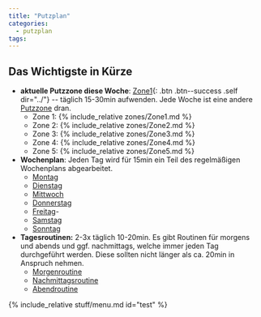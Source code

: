 ```yaml
---
title: "Putzplan"
categories:
  - putzplan
tags:
---
```


<!--more-->
## Das Wichtigste in Kürze
* **aktuelle Putzzone diese Woche**: [Zone<span class="ppzone">1</span>](){: .btn .btn--success .self dir="../"} -- täglich 15-30min aufwenden. Jede Woche ist eine andere [Putzzone](../Putzzonen) dran.
  * Zone 1: {%  include_relative zones/Zone1.md %}
  * Zone 2: {%  include_relative zones/Zone2.md %}
  * Zone 3: {%  include_relative zones/Zone3.md %}
  * Zone 4: {%  include_relative zones/Zone4.md %}
  * Zone 5: {%  include_relative zones/Zone5.md %}
* **Wochenplan**: Jeden Tag wird für 15min ein Teil des regelmäßigen Wochenplans abgearbeitet.
	* [Montag](../Montag)
	* [Dienstag](../Dienstag)
	* [Mittwoch](../Mittwoch)
	* [Donnerstag](../Donnerstag)
	* [Freitag](../Freitag)- 
	* [Samstag](../Samstag)
	* [Sonntag](../Sonntag)
*   **Tagesroutinen:** 2-3x täglich 10-20min. Es gibt Routinen für morgens und abends und ggf. nachmittags, welche immer jeden Tag durchgeführt werden. Diese sollten nicht länger als ca. 20min in Anspruch nehmen.
    -   [Morgenroutine](../Morgenroutine)
    -   [Nachmittagsroutine](../Nachmittagsroutine)
    -   [Abendroutine](../Abendroutine)

<!--more-->
{%  include_relative stuff/menu.md id="test" %}



<!--stackedit_data:
eyJoaXN0b3J5IjpbLTEwOTU4NjU5OTMsLTkwMzM1NDQ1Niw4ND
c0NjcwOThdfQ==
-->